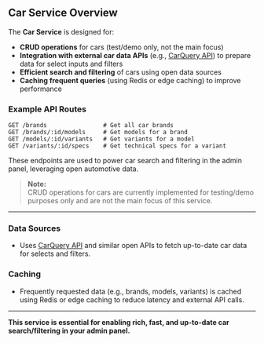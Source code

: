 ## Car Service Overview

The **Car Service** is designed for:

- **CRUD operations** for cars (test/demo only, not the main focus)
- **Integration with external car data APIs** (e.g., [CarQuery API](https://www.carqueryapi.com/api/0.3/?cmd=getTrims&model=camry)) to prepare data for select inputs and filters
- **Efficient search and filtering** of cars using open data sources
- **Caching frequent queries** (using Redis or edge caching) to improve performance

### Example API Routes

```http
GET /brands                # Get all car brands
GET /brands/:id/models     # Get models for a brand
GET /models/:id/variants   # Get variants for a model
GET /variants/:id/specs    # Get technical specs for a variant
```

These endpoints are used to power car search and filtering in the admin panel, leveraging open automotive data.

> **Note:**  
> CRUD operations for cars are currently implemented for testing/demo purposes only and are not the main focus of this service.

---

### Data Sources

- Uses [CarQuery API](https://www.carqueryapi.com/) and similar open APIs to fetch up-to-date car data for selects and filters.

### Caching

- Frequently requested data (e.g., brands, models, variants) is cached using Redis or edge caching to reduce latency and external API calls.

---

**This service is essential for enabling rich, fast, and up-to-date car search/filtering in your admin panel.**
